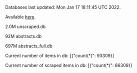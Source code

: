 Databases last updated: Mon Jan 17 18:11:45 UTC 2022. 

Available [here](https://github.com/cbeauhilton/ash-db/releases).

2.0M	unscraped.db

92M	abstracts.db

697M	abstracts_full.db

Current number of items in db:
[{"count(*)": 93309}]

Current number of scraped items in db:
[{"count(*)": 86309}]
